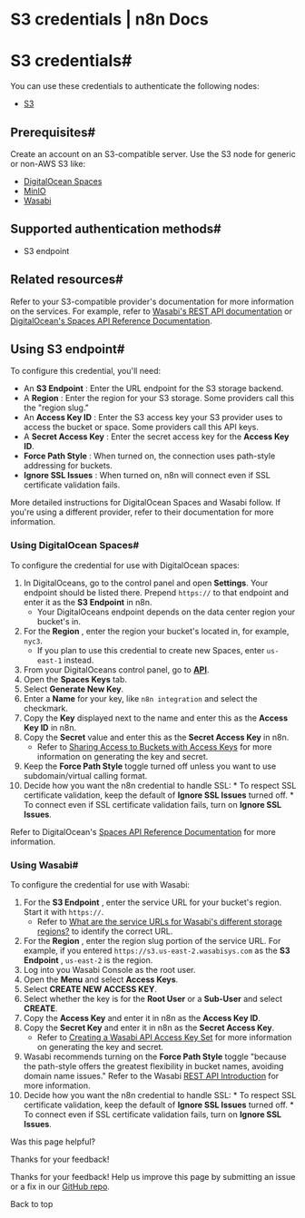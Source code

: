 # S3 credentials | n8n Docs

[ ](https://github.com/n8n-io/n8n-docs/edit/main/docs/integrations/builtin/credentials/s3.md "Edit this page")

# S3 credentials#

You can use these credentials to authenticate the following nodes:

  * [S3](../../app-nodes/n8n-nodes-base.s3/)

## Prerequisites#

Create an account on an S3-compatible server. Use the S3 node for generic or non-AWS S3 like:

  * [DigitalOcean Spaces](https://www.digitalocean.com/products/spaces)
  * [MinIO](https://min.io/)
  * [Wasabi](https://wasabi.com/)

## Supported authentication methods#

  * S3 endpoint

## Related resources#

Refer to your S3-compatible provider's documentation for more information on the services. For example, refer to [Wasabi's REST API documentation](https://docs.wasabi.com/docs/rest-api-introduction) or [DigitalOcean's Spaces API Reference Documentation](https://docs.digitalocean.com/reference/api/spaces-api/).

## Using S3 endpoint#

To configure this credential, you'll need:

  * An **S3 Endpoint** : Enter the URL endpoint for the S3 storage backend.
  * A **Region** : Enter the region for your S3 storage. Some providers call this the "region slug."
  * An **Access Key ID** : Enter the S3 access key your S3 provider uses to access the bucket or space. Some providers call this API keys.
  * A **Secret Access Key** : Enter the secret access key for the **Access Key ID**.
  * **Force Path Style** : When turned on, the connection uses path-style addressing for buckets.
  * **Ignore SSL Issues** : When turned on, n8n will connect even if SSL certificate validation fails.

More detailed instructions for DigitalOcean Spaces and Wasabi follow. If you're using a different provider, refer to their documentation for more information. 

### Using DigitalOcean Spaces#

To configure the credential for use with DigitalOcean spaces:

  1. In DigitalOceans, go to the control panel and open **Settings**. Your endpoint should be listed there. Prepend `https://` to that endpoint and enter it as the **S3 Endpoint** in n8n.
     * Your DigitalOceans endpoint depends on the data center region your bucket's in.
  2. For the **Region** , enter the region your bucket's located in, for example, `nyc3`.
     * If you plan to use this credential to create new Spaces, enter `us-east-1` instead.
  3. From your DigitalOceans control panel, go to [**API**](https://cloud.digitalocean.com/account/api/spaces).
  4. Open the **Spaces Keys** tab.
  5. Select **Generate New Key**.
  6. Enter a **Name** for your key, like `n8n integration` and select the checkmark.
  7. Copy the **Key** displayed next to the name and enter this as the **Access Key ID** in n8n.
  8. Copy the **Secret** value and enter this as the **Secret Access Key** in n8n.
     * Refer to [Sharing Access to Buckets with Access Keys](https://docs.digitalocean.com/products/spaces/how-to/manage-access/#access-keys) for more information on generating the key and secret.
  9. Keep the **Force Path Style** toggle turned off unless you want to use subdomain/virtual calling format.
  10. Decide how you want the n8n credential to handle SSL:
     * To respect SSL certificate validation, keep the default of **Ignore SSL Issues** turned off.
     * To connect even if SSL certificate validation fails, turn on **Ignore SSL Issues**.

Refer to DigitalOcean's [Spaces API Reference Documentation](https://docs.digitalocean.com/reference/api/spaces-api/) for more information.

### Using Wasabi#

To configure the credential for use with Wasabi:

  1. For the **S3 Endpoint** , enter the service URL for your bucket's region. Start it with `https://`.
     * Refer to [What are the service URLs for Wasabi's different storage regions?](https://knowledgebase.wasabi.com/hc/en-us/articles/360015106031-What-are-the-service-URLs-for-Wasabi-s-different-storage-regions) to identify the correct URL.
  2. For the **Region** , enter the region slug portion of the service URL. For example, if you entered `https://s3.us-east-2.wasabisys.com` as the **S3 Endpoint** , `us-east-2` is the region.
  3. Log into you Wasabi Console as the root user.
  4. Open the **Menu** and select **Access Keys**.
  5. Select **CREATE NEW ACCESS KEY**.
  6. Select whether the key is for the **Root User** or a **Sub-User** and select **CREATE**.
  7. Copy the **Access Key** and enter it in n8n as the **Access Key ID**.
  8. Copy the **Secret Key** and enter it in n8n as the **Secret Access Key**.
     * Refer to [Creating a Wasabi API Access Key Set](https://knowledgebase.wasabi.com/hc/en-us/articles/360019677192-Creating-a-Wasabi-API-Access-Key-Set) for more information on generating the key and secret.
  9. Wasabi recommends turning on the **Force Path Style** toggle "because the path-style offers the greatest flexibility in bucket names, avoiding domain name issues." Refer to the Wasabi [REST API Introduction](https://docs.wasabi.com/docs/rest-api-introduction) for more information.
  10. Decide how you want the n8n credential to handle SSL:
     * To respect SSL certificate validation, keep the default of **Ignore SSL Issues** turned off.
     * To connect even if SSL certificate validation fails, turn on **Ignore SSL Issues**.

Was this page helpful? 

Thanks for your feedback! 

Thanks for your feedback! Help us improve this page by submitting an issue or a fix in our [GitHub repo](https://github.com/n8n-io/n8n-docs). 

Back to top